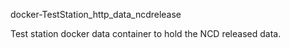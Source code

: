 docker-TestStation_http_data_ncdrelease

Test station docker data container to hold the NCD released data.

